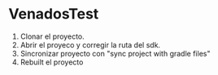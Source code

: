 # VenadosTest

1. Clonar el proyecto.
2. Abrir el proyeco y corregir la ruta del sdk.
3. Sincronizar proyecto con "sync project with gradle files"
4. Rebuilt el proyecto
